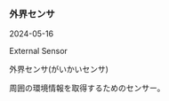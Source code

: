 <article id="外界センサ">

### 外界センサ

<p class="st_update_header">2024-05-16</p>
<p class="st_name_header_en">External Sensor</p>
<p class="st_name_header_jp">外界センサ(がいかいセンサ)</p>
<div class="article_explanation">周囲の環境情報を取得するためのセンサー。</div>
</article>
